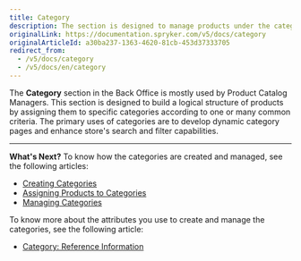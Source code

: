 ```yaml
---
title: Category
description: The section is designed to manage products under the category according to a specific criterion, including search and filter them in the online store.
originalLink: https://documentation.spryker.com/v5/docs/category
originalArticleId: a30ba237-1363-4620-81cb-453d37333705
redirect_from:
  - /v5/docs/category
  - /v5/docs/en/category
---
```


The **Category** section in the Back Office is mostly used by Product Catalog Managers. 
This section is designed to build a logical structure of products by assigning them to specific categories according to one or many common criteria. 
The primary uses of categories are to develop dynamic category pages and enhance store's search and filter capabilities.


 ***
 **What's Next?**
 To know how the categories are created and managed, see the following articles:
* [Creating Categories](/docs/scos/user/user-guides/202005.0/back-office-user-guide/catalog/category/creating-categories.html)
*  [Assigning Products to Categories](/docs/scos/user/user-guides/202005.0/back-office-user-guide/catalog/category/assigning-products-to-categories.html)
*  [Managing Categories](/docs/scos/user/user-guides/202005.0/back-office-user-guide/catalog/category/managing-categories.html)
 
To know more about the attributes you use to create and manage the categories, see the following article:
* [Category: Reference Information](/docs/scos/user/user-guides/202005.0/back-office-user-guide/catalog/category/references/category-reference-information.html)
